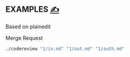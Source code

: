 
## EXAMPLES [<span style='font-size:20px;'>&#x270D;</span>](https://github.com/codereview-pl/www/edit/main/EXAMPLES.md)
Based on plainedit

Merge Request

```bash
./codereview "1/in.md" "1/out.md" "1/auth.md"
```

